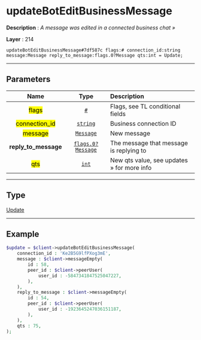 # updateBotEditBusinessMessage

**Description** : *A message was edited in a connected business chat &raquo;*

**Layer** : 214

```tl
updateBotEditBusinessMessage#7df587c flags:# connection_id:string message:Message reply_to_message:flags.0?Message qts:int = Update;
```

---

## Parameters

| Name | Type | Description |
| :---: | :---: | :--- |
| <mark>flags</mark> | [`#`](type/#) | Flags, see TL conditional fields |
| <mark>connection_id</mark> | [`string`](type/string) | Business connection ID |
| <mark>message</mark> | [`Message`](type/Message) | New message |
| **reply_to_message** | [`flags.0?Message`](type/Message) | The message that message is replying to |
| <mark>qts</mark> | [`int`](type/int) | New qts value, see updates » for more info |

---

## Type

[Update](type/Update)

---

## Example

```php
$update = $client->updateBotEditBusinessMessage(
	connection_id : 'Ke2B5G9lfPXog3mE',
	message : $client->messageEmpty(
		id : 58,
		peer_id : $client->peerUser(
			user_id : -5847341847525047227,
		),
	),
	reply_to_message : $client->messageEmpty(
		id : 54,
		peer_id : $client->peerUser(
			user_id : -1923645247036151187,
		),
	),
	qts : 75,
);
```